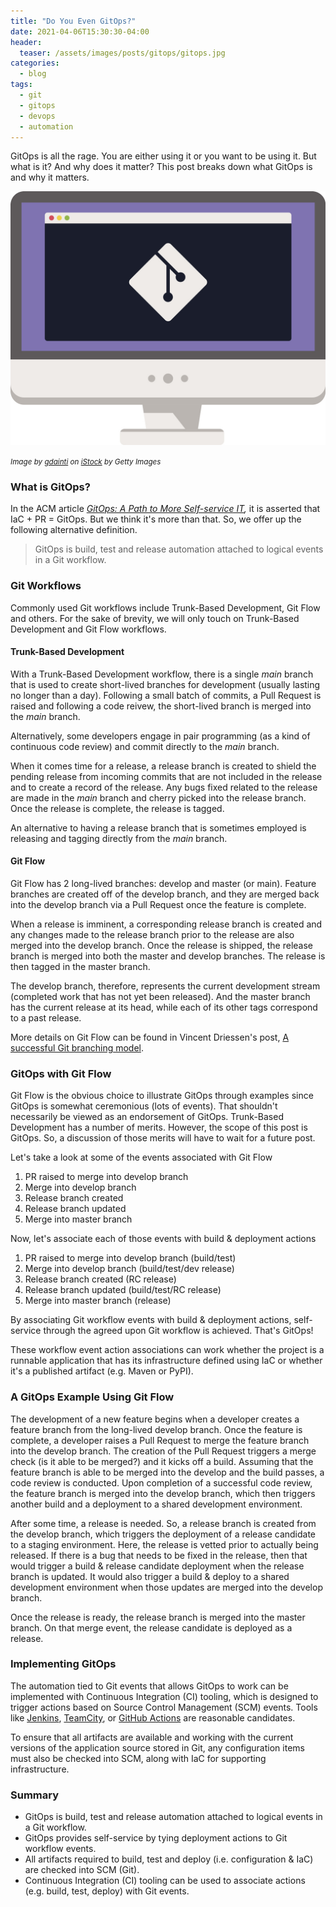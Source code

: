 ```yaml
---
title: "Do You Even GitOps?"
date: 2021-04-06T15:30:30-04:00
header:
  teaser: /assets/images/posts/gitops/gitops.jpg
categories:
  - blog
tags:
  - git
  - gitops
  - devops
  - automation
---
```


GitOps is all the rage. You are either using it or you want to be using it. But what is it? And why does it matter? This post
breaks down what GitOps is and why it matters.

![GitOps](/assets/images/posts/gitops/gitops.jpg)

_<small>Image by [gdainti](https://www.istockphoto.com/portfolio/gdainti?mediatype=illustration) on [iStock](https://www.istockphoto.com) by Getty Images</small>_

### What is GitOps? ###

In the ACM article _[GitOps: A Path to More Self-service IT](https://queue.acm.org/detail.cfm?id=3237207),_ it is asserted that IaC + PR = GitOps. But we think it's 
more than that. So, we offer up the following alternative definition.

> GitOps is build, test and release automation attached to logical events in a Git workflow.

### Git Workflows ###

Commonly used Git workflows include Trunk-Based Development, Git Flow and others. For the sake of brevity,
we will only touch on Trunk-Based Development and Git Flow workflows.

#### Trunk-Based Development ####

With a Trunk-Based Development workflow, there is a single _main_ branch that is used to create short-lived branches
for development (usually lasting no longer than a day). Following a small batch of commits, a Pull Request is raised
and following a code reivew, the short-lived branch is merged into the _main_ branch.

Alternatively, some developers engage in pair programming (as a kind of continuous code review) and commit directly to the _main_ branch.

When it comes time for a release, a release branch is created to shield the pending release from incoming 
commits that are not included in the release and to create a record of the release. Any bugs fixed related to the release
are made in the _main_ branch and cherry picked into the release branch. Once the release is complete, the release
is tagged.

An alternative to having a release branch that is sometimes employed is releasing and tagging directly from the _main_ branch.

#### Git Flow ####

Git Flow has 2 long-lived branches: develop and master (or main). Feature branches are created off of the develop branch,
and they are merged back into the develop branch via a Pull Request once the feature is complete.

When a release is imminent, a corresponding release branch is created and any changes made to the release branch
prior to the release are also merged into the develop branch. Once the release is shipped, the release branch
is merged into both the master and develop branches. The release is then tagged in the master branch.

The develop branch, therefore, represents the current development stream (completed work that has not yet been released).
And the master branch has the current release at its head, while each of its other tags correspond to a past release.

More details on Git Flow can be found in Vincent Driessen's post, [A successful Git branching model](https://nvie.com/posts/a-successful-git-branching-model/).

### GitOps with Git Flow ###

Git Flow is the obvious choice to illustrate GitOps through examples since GitOps is somewhat ceremonious (lots of events).
That shouldn't necessarily be viewed as an endorsement of GitOps. Trunk-Based Development has a number
of merits. However, the scope of this post is GitOps. So, a discussion of those merits will have to wait
for a future post.

Let's take a look at some of the events associated with Git Flow

1. PR raised to merge into develop branch
2. Merge into develop branch
3. Release branch created
4. Release branch updated
5. Merge into master branch

Now, let's associate each of those events with build & deployment actions

1. PR raised to merge into develop branch (build/test)
2. Merge into develop branch (build/test/dev release)
3. Release branch created (RC release)
4. Release branch updated (build/test/RC release)
5. Merge into master branch (release)

By associating Git workflow events with build & deployment actions, self-service through the agreed upon
Git workflow is achieved. That's GitOps!

These workflow event action associations can work whether the project is a runnable application that has its infrastructure
defined using IaC or whether it's a published artifact (e.g. Maven or PyPI).

### A GitOps Example Using Git Flow ###

The development of a new feature begins when a developer creates a feature branch from the long-lived develop branch.
Once the feature is complete, a developer raises a Pull Request to merge the feature branch into the develop branch.
The creation of the Pull Request triggers a merge check (is it able to be merged?) and it kicks off a build.
Assuming that the feature branch is able to be merged into the develop and the build passes, a code review is conducted.
Upon completion of a successful code review, the feature branch is merged into the develop branch, which then 
triggers another build and a deployment to a shared development environment.

After some time, a release is needed. So, a release branch is created from the develop branch, which triggers the
deployment of a release candidate to a staging environment. Here, the release is vetted prior to actually being released.
If there is a bug that needs to be fixed in the release, then that would trigger a build & release candidate deployment when 
the release branch is updated. It would also trigger a build & deploy to a shared development environment when those updates
are merged into the develop branch.

Once the release is ready, the release branch is merged into the master branch. On that merge event, the release candidate
is deployed as a release.

### Implementing GitOps ###

The automation tied to Git events that allows GitOps to work can be implemented with Continuous Integration (CI)
tooling, which is designed to trigger actions based on Source Control Management (SCM) events. Tools like [Jenkins](https://www.jenkins.io/),
[TeamCity](https://www.jetbrains.com/lp/teamcity/cloud-enterprise/?gclid=Cj0KCQjwsLWDBhCmARIsAPSL3_2HmOhxgTrrOo6GLYdhantZ_xtKqY8diBeqLWy_1i-7ytHBZJOIdfUaAgOTEALw_wcB&gclsrc=aw.ds),
or [GitHub Actions](https://github.com/features/actions) are reasonable candidates.

To ensure that all artifacts are available and working with the current versions of the application source
stored in Git, any configuration items must also be checked into SCM, along with IaC for supporting infrastructure.

### Summary ###

* GitOps is build, test and release automation attached to logical events in a Git workflow.
* GitOps provides self-service by tying deployment actions to Git workflow events.
* All artifacts required to build, test and deploy (i.e. configuration & IaC) are checked into SCM (Git).
* Continuous Integration (CI) tooling can be used to associate actions (e.g. build, test, deploy) with Git events.
